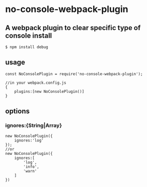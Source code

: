 # no-console-webpack-plugin
A webpack plugin to clear specific type of console
install
---
```
$ npm install debug
```
usage
---
```
const NoConsolePlugin = require('no-console-webpack-plugin');

//in your webpack.config.js
{
	plugins:[new NoConsolePlugin()]
}
```

options
---

### ignores:{String|Array}  
```
new NoConsolePlugin({
	ignores:'log'
});
//or
new NoConsolePlugin({
	ignores:[
		'log',
		'info',
		'warn'
	]
})
```